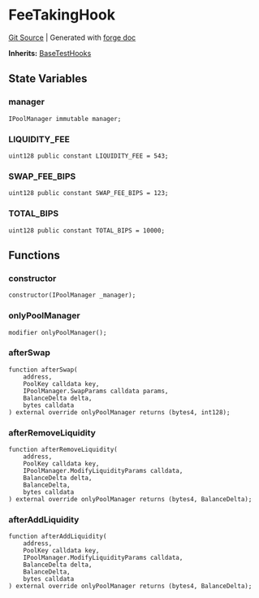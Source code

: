 # FeeTakingHook
[Git Source](https://github.com/Uniswap/docs/blob/1141642f8ba4665a50660886a8a8401526677045/src/test/FeeTakingHook.sol)
| Generated with [forge doc](https://book.getfoundry.sh/reference/forge/forge-doc)

**Inherits:**
[BaseTestHooks](contracts/v4/reference/core/test/BaseTestHooks.md)


## State Variables
### manager

```solidity
IPoolManager immutable manager;
```


### LIQUIDITY_FEE

```solidity
uint128 public constant LIQUIDITY_FEE = 543;
```


### SWAP_FEE_BIPS

```solidity
uint128 public constant SWAP_FEE_BIPS = 123;
```


### TOTAL_BIPS

```solidity
uint128 public constant TOTAL_BIPS = 10000;
```


## Functions
### constructor


```solidity
constructor(IPoolManager _manager);
```

### onlyPoolManager


```solidity
modifier onlyPoolManager();
```

### afterSwap


```solidity
function afterSwap(
    address,
    PoolKey calldata key,
    IPoolManager.SwapParams calldata params,
    BalanceDelta delta,
    bytes calldata
) external override onlyPoolManager returns (bytes4, int128);
```

### afterRemoveLiquidity


```solidity
function afterRemoveLiquidity(
    address,
    PoolKey calldata key,
    IPoolManager.ModifyLiquidityParams calldata,
    BalanceDelta delta,
    BalanceDelta,
    bytes calldata
) external override onlyPoolManager returns (bytes4, BalanceDelta);
```

### afterAddLiquidity


```solidity
function afterAddLiquidity(
    address,
    PoolKey calldata key,
    IPoolManager.ModifyLiquidityParams calldata,
    BalanceDelta delta,
    BalanceDelta,
    bytes calldata
) external override onlyPoolManager returns (bytes4, BalanceDelta);
```

